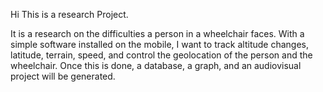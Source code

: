 Hi
This is a research Project.

It is a research on the difficulties a person in a wheelchair faces. With a simple software installed on the mobile, I want to track altitude changes, latitude, terrain, speed, and control the geolocation of the person and the wheelchair. Once this is done, a database, a graph, and an audiovisual project will be generated. 
